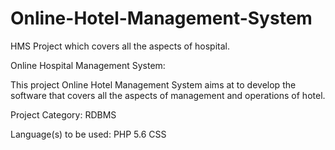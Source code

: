 # Online-Hotel-Management-System
HMS Project which covers all the aspects of hospital.

Online Hospital Management System:

This project Online Hotel Management System aims at to develop the software that covers all the aspects of management and operations of hotel.

Project Category:    RDBMS

Language(s) to be used: PHP 5.6 CSS




